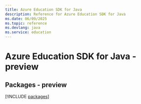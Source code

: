 ```yaml
---
title: Azure Education SDK for Java
description: Reference for Azure Education SDK for Java
ms.date: 06/09/2025
ms.topic: reference
ms.devlang: java
ms.service: education
---
```

# Azure Education SDK for Java - preview
## Packages - preview
[!INCLUDE [packages](education-index.md)]